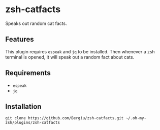 # zsh-catfacts

Speaks out random cat facts.

## Features

This plugin requires `espeak` and `jq` to be installed. Then whenever a zsh terminal is opened, it will speak out a random fact about cats.

## Requirements

- `espeak`
- `jq`

## Installation

```
git clone https://github.com/Bergiu/zsh-catfacts.git ~/.oh-my-zsh/plugins/zsh-catfacts
```
